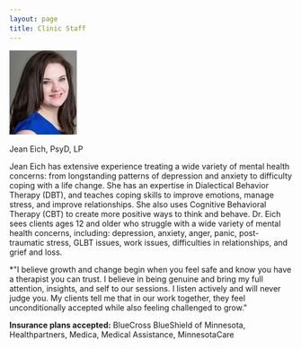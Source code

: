 ```yaml
---
layout: page
title: Clinic Staff
---
```


![Jean Eich, PsyD, LP](/staff/bio-jean-eich.jpg)

Jean Eich, PsyD, LP

Jean Eich has extensive experience treating a wide variety of mental health concerns: from longstanding patterns of depression and anxiety to difficulty coping with a life change. She has an expertise in Dialectical Behavior Therapy (DBT), and teaches coping skills to improve emotions, manage stress, and improve relationships. She also uses Cognitive Behavioral Therapy (CBT) to create more positive ways to think and behave. Dr. Eich sees clients ages 12 and older who struggle with a wide variety of mental health concerns, including: depression, anxiety, anger, panic, post-traumatic stress, GLBT issues, work issues, difficulties in relationships, and grief and loss.

*"I believe growth and change begin when you feel safe and know you have a therapist you can trust. I believe in being genuine and bring my full attention, insights, and self to our sessions. I listen actively and will never judge you. My clients tell me that in our work together, they feel unconditionally accepted while also feeling challenged to grow."

**Insurance plans accepted:** BlueCross BlueShield of Minnesota, Healthpartners, Medica, Medical Assistance, MinnesotaCare
